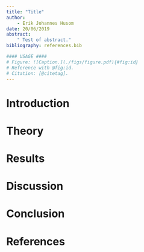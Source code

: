 ```yaml
---
title: "Title"
author:
    - Erik Johannes Husom
date: 20/06/2019
abstract:
    " Test of abstract."
bibliography: references.bib

#### USAGE ####
# Figure: ![Caption.](./figs/figure.pdf){#fig:id}
# Reference with @fig:id.
# Citation: [@citetag].
---
```


# Introduction


# Theory


# Results


# Discussion


# Conclusion


# References

